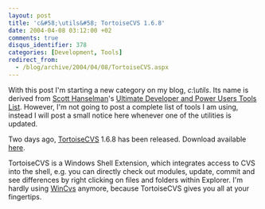 ```yaml
---
layout: post
title: 'c&#58;\utils&#58; TortoiseCVS 1.6.8'
date: 2004-04-08 03:12:00 +02
comments: true
disqus_identifier: 378
categories: [Development, Tools]
redirect_from:
  - /blog/archive/2004/04/08/TortoiseCVS.aspx
---
```


With this post I'm starting a new category on my blog, *c:\\utils*. Its name is derived from [Scott Hanselman](http://www.hanselman.com/)'s [Ultimate Developer and Power Users Tools List](http://radio.weblogs.com/0106747/stories/2003/09/09/scottHanselmansUltimateDeveloperAndPowerUsersToolsList.html). However, I'm not going to post a complete list of tools I am using, instead I will post a small notice here whenever one of the utilities is updated.

Two days ago, [TortoiseCVS](http://www.tortoisecvs.org/) 1.6.8 has been released. Download available [here](http://www.tortoisecvs.org/download.shtml).

TortoiseCVS is a Windows Shell Extension, which integrates access to CVS into the shell, e.g. you can directly check out modules, update, commit and see differences by right clicking on files and folders within Explorer. I'm hardly using [WinCvs](http://www.wincvs.org) anymore, because TortoiseCVS gives you all at your fingertips.

